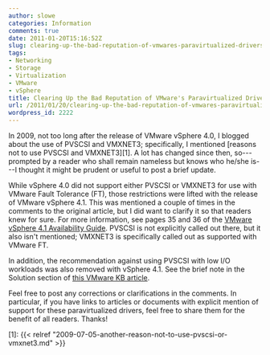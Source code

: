 ```yaml
---
author: slowe
categories: Information
comments: true
date: 2011-01-20T15:16:52Z
slug: clearing-up-the-bad-reputation-of-vmwares-paravirtualized-drivers
tags:
- Networking
- Storage
- Virtualization
- VMware
- vSphere
title: Clearing Up the Bad Reputation of VMware's Paravirtualized Drivers
url: /2011/01/20/clearing-up-the-bad-reputation-of-vmwares-paravirtualized-drivers/
wordpress_id: 2222
---
```


In 2009, not too long after the release of VMware vSphere 4.0, I blogged about the use of PVSCSI and VMXNET3; specifically, I mentioned [reasons not to use PVSCSI and VMXNET3][1]. A lot has changed since then, so---prompted by a reader who shall remain nameless but knows who he/she is---I thought it might be prudent or useful to post a brief update.

While vSphere 4.0 did not support either PVSCSI or VMXNET3 for use with VMware Fault Tolerance (FT), those restrictions were lifted with the release of VMware vSphere 4.1. This was mentioned a couple of times in the comments to the original article, but I did want to clarify it so that readers knew for sure. For more information, see pages 35 and 36 of the [VMware vSphere 4.1 Availability Guide](http://www.vmware.com/pdf/vsphere4/r41/vsp_41_availability.pdf). PVSCSI is not explicitly called out there, but it also isn't mentioned; VMXNET3 is specifically called out as supported with VMware FT.

In addition, the recommendation against using PVSCSI with low I/O workloads was also removed with vSphere 4.1. See the brief note in the Solution section of [this VMware KB article](http://kb.vmware.com/kb/1017652).

Feel free to post any corrections or clarifications in the comments. In particular, if you have links to articles or documents with explicit mention of support for these paravirtualized drivers, feel free to share them for the benefit of all readers. Thanks!

[1]: {{< relref "2009-07-05-another-reason-not-to-use-pvscsi-or-vmxnet3.md" >}}
